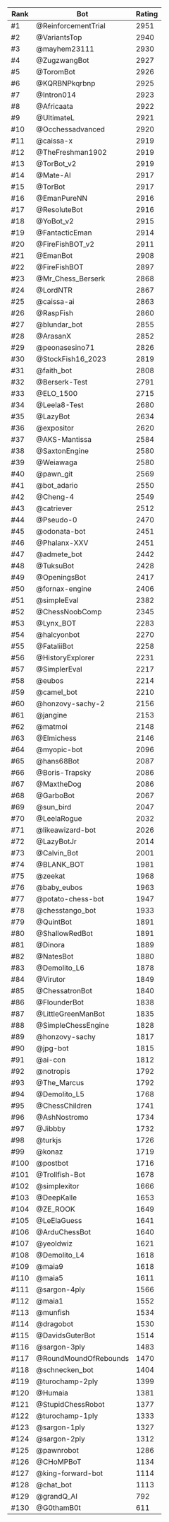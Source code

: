 Rank|Bot|Rating
---|---|---
#1|@ReinforcementTrial|2951
#2|@VariantsTop|2940
#3|@mayhem23111|2930
#4|@ZugzwangBot|2927
#5|@ToromBot|2926
#6|@KQRBNPkqrbnp|2925
#7|@Intron014|2923
#8|@Africaata|2922
#9|@UltimateL|2921
#10|@Occhessadvanced|2920
#11|@caissa-x|2919
#12|@TheFreshman1902|2919
#13|@TorBot_v2|2919
#14|@Mate-AI|2917
#15|@TorBot|2917
#16|@EmanPureNN|2916
#17|@ResoluteBot|2916
#18|@YoBot_v2|2915
#19|@FantacticEman|2914
#20|@FireFishBOT_v2|2911
#21|@EmanBot|2908
#22|@FireFishBOT|2897
#23|@Mr_Chess_Berserk|2868
#24|@LordNTR|2867
#25|@caissa-ai|2863
#26|@RaspFish|2860
#27|@blundar_bot|2855
#28|@ArasanX|2852
#29|@peonasesino71|2826
#30|@StockFish16_2023|2819
#31|@faith_bot|2808
#32|@Berserk-Test|2791
#33|@ELO_1500|2715
#34|@Leela8-Test|2680
#35|@LazyBot|2634
#36|@expositor|2620
#37|@AKS-Mantissa|2584
#38|@SaxtonEngine|2580
#39|@Weiawaga|2580
#40|@pawn_git|2569
#41|@bot_adario|2550
#42|@Cheng-4|2549
#43|@catriever|2512
#44|@Pseudo-0|2470
#45|@odonata-bot|2451
#46|@Phalanx-XXV|2451
#47|@admete_bot|2442
#48|@TuksuBot|2428
#49|@OpeningsBot|2417
#50|@fornax-engine|2406
#51|@simpleEval|2382
#52|@ChessNoobComp|2345
#53|@Lynx_BOT|2283
#54|@halcyonbot|2270
#55|@FataliiBot|2258
#56|@HistoryExplorer|2231
#57|@SimplerEval|2217
#58|@eubos|2214
#59|@camel_bot|2210
#60|@honzovy-sachy-2|2156
#61|@jangine|2153
#62|@matmoi|2148
#63|@Elmichess|2146
#64|@myopic-bot|2096
#65|@hans68Bot|2087
#66|@Boris-Trapsky|2086
#67|@MaxtheDog|2086
#68|@GarboBot|2067
#69|@sun_bird|2047
#70|@LeelaRogue|2032
#71|@likeawizard-bot|2026
#72|@LazyBotJr|2014
#73|@Calvin_Bot|2001
#74|@BLANK_BOT|1981
#75|@zeekat|1968
#76|@baby_eubos|1963
#77|@potato-chess-bot|1947
#78|@chesstango_bot|1933
#79|@QuintBot|1891
#80|@ShallowRedBot|1891
#81|@Dinora|1889
#82|@NatesBot|1880
#83|@Demolito_L6|1878
#84|@Virutor|1849
#85|@ChessatronBot|1840
#86|@FlounderBot|1838
#87|@LittleGreenManBot|1835
#88|@SimpleChessEngine|1828
#89|@honzovy-sachy|1817
#90|@jpg-bot|1815
#91|@ai-con|1812
#92|@notropis|1792
#93|@The_Marcus|1792
#94|@Demolito_L5|1768
#95|@ChessChildren|1741
#96|@AshNostromo|1734
#97|@Jibbby|1732
#98|@turkjs|1726
#99|@konaz|1719
#100|@postbot|1716
#101|@Trollfish-Bot|1678
#102|@simplexitor|1666
#103|@DeepKalle|1653
#104|@ZE_ROOK|1649
#105|@LeElaGuess|1641
#106|@ArduChessBot|1640
#107|@yeoldwiz|1621
#108|@Demolito_L4|1618
#109|@maia9|1618
#110|@maia5|1611
#111|@sargon-4ply|1566
#112|@maia1|1552
#113|@munfish|1534
#114|@dragobot|1530
#115|@DavidsGuterBot|1514
#116|@sargon-3ply|1483
#117|@RoundMoundOfRebounds|1470
#118|@schnecken_bot|1404
#119|@turochamp-2ply|1399
#120|@Humaia|1381
#121|@StupidChessRobot|1377
#122|@turochamp-1ply|1333
#123|@sargon-1ply|1327
#124|@sargon-2ply|1312
#125|@pawnrobot|1286
#126|@CHoMPBoT|1134
#127|@king-forward-bot|1114
#128|@chat_bot|1113
#129|@grandQ_AI|792
#130|@G0thamB0t|611
